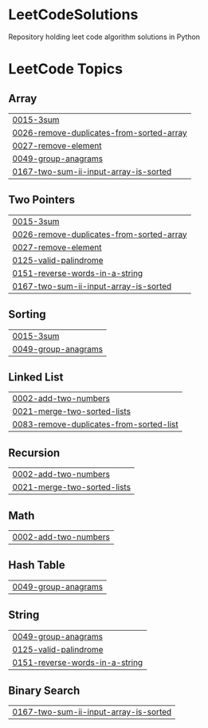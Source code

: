 # LeetCodeSolutions
Repository holding leet code algorithm solutions in Python

<!---LeetCode Topics Start-->
# LeetCode Topics
## Array
|  |
| ------- |
| [0015-3sum](https://github.com/mattssll/LeetCodeSolutions/tree/master/0015-3sum) |
| [0026-remove-duplicates-from-sorted-array](https://github.com/mattssll/LeetCodeSolutions/tree/master/0026-remove-duplicates-from-sorted-array) |
| [0027-remove-element](https://github.com/mattssll/LeetCodeSolutions/tree/master/0027-remove-element) |
| [0049-group-anagrams](https://github.com/mattssll/LeetCodeSolutions/tree/master/0049-group-anagrams) |
| [0167-two-sum-ii-input-array-is-sorted](https://github.com/mattssll/LeetCodeSolutions/tree/master/0167-two-sum-ii-input-array-is-sorted) |
## Two Pointers
|  |
| ------- |
| [0015-3sum](https://github.com/mattssll/LeetCodeSolutions/tree/master/0015-3sum) |
| [0026-remove-duplicates-from-sorted-array](https://github.com/mattssll/LeetCodeSolutions/tree/master/0026-remove-duplicates-from-sorted-array) |
| [0027-remove-element](https://github.com/mattssll/LeetCodeSolutions/tree/master/0027-remove-element) |
| [0125-valid-palindrome](https://github.com/mattssll/LeetCodeSolutions/tree/master/0125-valid-palindrome) |
| [0151-reverse-words-in-a-string](https://github.com/mattssll/LeetCodeSolutions/tree/master/0151-reverse-words-in-a-string) |
| [0167-two-sum-ii-input-array-is-sorted](https://github.com/mattssll/LeetCodeSolutions/tree/master/0167-two-sum-ii-input-array-is-sorted) |
## Sorting
|  |
| ------- |
| [0015-3sum](https://github.com/mattssll/LeetCodeSolutions/tree/master/0015-3sum) |
| [0049-group-anagrams](https://github.com/mattssll/LeetCodeSolutions/tree/master/0049-group-anagrams) |
## Linked List
|  |
| ------- |
| [0002-add-two-numbers](https://github.com/mattssll/LeetCodeSolutions/tree/master/0002-add-two-numbers) |
| [0021-merge-two-sorted-lists](https://github.com/mattssll/LeetCodeSolutions/tree/master/0021-merge-two-sorted-lists) |
| [0083-remove-duplicates-from-sorted-list](https://github.com/mattssll/LeetCodeSolutions/tree/master/0083-remove-duplicates-from-sorted-list) |
## Recursion
|  |
| ------- |
| [0002-add-two-numbers](https://github.com/mattssll/LeetCodeSolutions/tree/master/0002-add-two-numbers) |
| [0021-merge-two-sorted-lists](https://github.com/mattssll/LeetCodeSolutions/tree/master/0021-merge-two-sorted-lists) |
## Math
|  |
| ------- |
| [0002-add-two-numbers](https://github.com/mattssll/LeetCodeSolutions/tree/master/0002-add-two-numbers) |
## Hash Table
|  |
| ------- |
| [0049-group-anagrams](https://github.com/mattssll/LeetCodeSolutions/tree/master/0049-group-anagrams) |
## String
|  |
| ------- |
| [0049-group-anagrams](https://github.com/mattssll/LeetCodeSolutions/tree/master/0049-group-anagrams) |
| [0125-valid-palindrome](https://github.com/mattssll/LeetCodeSolutions/tree/master/0125-valid-palindrome) |
| [0151-reverse-words-in-a-string](https://github.com/mattssll/LeetCodeSolutions/tree/master/0151-reverse-words-in-a-string) |
## Binary Search
|  |
| ------- |
| [0167-two-sum-ii-input-array-is-sorted](https://github.com/mattssll/LeetCodeSolutions/tree/master/0167-two-sum-ii-input-array-is-sorted) |
<!---LeetCode Topics End-->